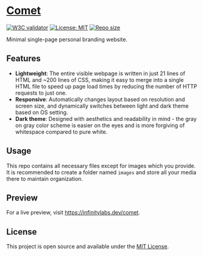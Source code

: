# [Comet](https://www.infinitylabs.dev/comet/)

[![W3C validator](https://img.shields.io/w3c-validation/html?targetUrl=https%3A%2F%2Finfinitylabs.dev%2Fcomet%2F)](https://validator.w3.org/nu/?doc=https%3A%2F%2Fwww.infinitylabs.dev%2Fcomet%2F) [![License: MIT](https://img.shields.io/badge/License-MIT-blue.svg)](https://opensource.org/licenses/MIT) [![Repo size](https://img.shields.io/github/repo-size/arlenegrace/comet)](https://github.com/arlenegrace/comet)

Minimal single-page personal branding website.


## Features
- **Lightweight**: The entire visible webpage is written in just 21 lines of HTML and ~200 lines of CSS, making it easy to merge into a single HTML file to speed up page load times by reducing the number of HTTP requests to just one.
- **Responsive**: Automatically changes layout based on resolution and screen size, and dynamically switches between light and dark theme based on OS setting.
- **Dark theme**: Designed with aesthetics and readability in mind - the gray on gray color scheme is easier on the eyes and is more forgiving of whitespace compared to pure white.


## Usage
This repo contains all necessary files except for images which you provide. It is recommended to create a folder named `images` and store all your media there to maintain organization.


## Preview
For a live preview, visit https://infinitylabs.dev/comet.


## License
This project is open source and available under the [MIT License](LICENSE).
